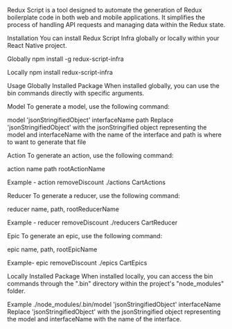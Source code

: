 Redux Script is a tool designed to automate the generation of Redux boilerplate code in both web and mobile applications. It simplifies the process of handling API requests and managing data within the Redux state.

Installation
You can install Redux Script Infra globally or locally within your React Native project.

Globally
npm install -g redux-script-infra

Locally 
npm install redux-script-infra



Usage
Globally Installed Package
When installed globally, you can use the bin commands directly with specific arguments.

Model
To generate a model, use the following command:

model 'jsonStringifiedObject' interfaceName path 
Replace 'jsonStringifiedObject' with the jsonStringified object representing the model and interfaceName with the name of the interface 
and path is where to want to generate that file 

Action
To generate an action, use the following command:

action name path rootActionName

Example -
action removeDiscount ./actions CartActions

Reducer
To generate a reducer, use the following command:

reducer name, path, rootReducerName

Example -
reducer removeDiscount ./reducers CartReducer

Epic
To generate an epic, use the following command:

epic name, path, rootEpicName

Example-
epic removeDiscount ./epics CartEpics 
 
Locally Installed Package
When installed locally, you can access the bin commands through the ".bin" directory within the project's "node_modules" folder.

Example 
./node_modules/.bin/model 'jsonStringifiedObject' interfaceName
Replace 'jsonStringifiedObject' with the jsonStringified object representing the model and interfaceName with the name of the interface.